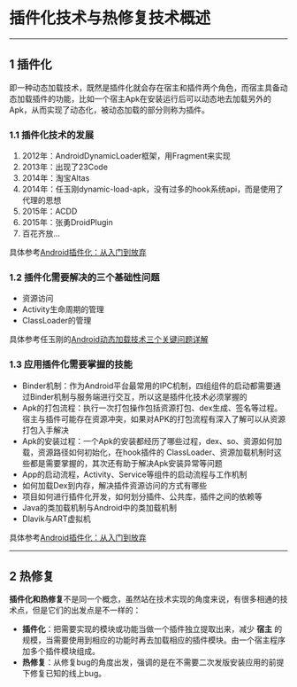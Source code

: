 # 插件化技术与热修复技术概述

---
## 1 插件化

即一种动态加载技术，既然是插件化就会存在宿主和插件两个角色，而宿主具备动态加载插件的功能，比如一个宿主Apk在安装运行后可以动态地去加载另外的Apk，从而实现了动态化，被动态加载的部分则称为插件。

### 1.1 插件化技术的发展

1. 2012年：AndroidDynamicLoader框架，用Fragment来实现
2. 2013年：出现了23Code
3. 2014年：淘宝Altas
4. 2014年：任玉刚dynamic-load-apk，没有过多的hook系统api，而是使用了代理的思想
5. 2015年：ACDD
6. 2015年：张勇DroidPlugin
7. 百花齐放...

具体参考[Android插件化：从入门到放弃](http://www.infoq.com/cn/articles/android-plug-ins-from-entry-to-give-up)

### 1.2 插件化需要解决的三个基础性问题

- 资源访问
- Activity生命周期的管理
- ClassLoader的管理

具体参考任玉刚的[Android动态加载技术三个关键问题详解](http://www.infoq.com/cn/articles/android-dynamic-loading#rd)

### 1.3 应用插件化需要掌握的技能

- Binder机制：作为Android平台最常用的IPC机制，四组组件的启动都需要通过Binder机制与服务端进行交互，所以这是插件化技术必须掌握的
- Apk的打包流程：执行一次打包操作包括资源打包、dex生成、签名等过程。宿主与插件可能存在资源冲突，如果对APK的打包流程有深入了解可以从资源打包入手解决
- Apk的安装过程：一个Apk的安装都经历了哪些过程，dex、so、资源如何加载，资源路径如何初始化，在hook插件的 ClassLoader、资源加载机制时这些都是需要掌握的，其次还有助于解决Apk安装异常等问题
- App的启动流程，Activity、Service等组件的启动流程与工作机制
- 如何加载Dex到内存，解决插件资源访问的方式有哪些
- 项目如何进行插件化开发，如何划分插件、公共库，插件之间的依赖等
- Java的类加载机制与Android中的类加载机制
- Dlavik与ART虚拟机

具体参考[Android插件化：从入门到放弃](http://www.infoq.com/cn/articles/android-plug-ins-from-entry-to-give-up)

---
## 2 热修复

**插件化和热修复**不是同一个概念，虽然站在技术实现的角度来说，有很多相通的技术点，但是它们的出发点是不一样的：

- **插件化**：把需要实现的模块或功能当做一个插件独立提取出来，减少 **宿主** 的规模，当需要使用到相应的功能时再去加载相应的插件模块。由一个宿主程序加多个插件模块组成。
- **热修复**：从修复bug的角度出发，强调的是在不需要二次发版安装应用的前提下修复已知的线上bug。